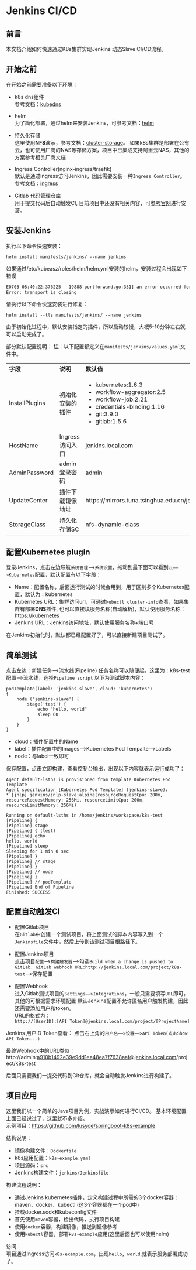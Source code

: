 # Jenkins CI/CD

## 前言
本文档介绍如何快速通过K8s集群实现Jenkins 动态Slave CI/CD流程。

## 开始之前
在开始之前需要准备以下环境：
- k8s dns组件  
参考文档：[kubedns](kubedns.md)
- helm  
为了简化部署，通过helm来安装Jenkins，可参考文档：[helm](helm.md)
- 持久化存储  
这里使用**NFS**演示，参考文档：[cluster-storage](../setup/08-cluster-storage.md)。
如果k8s集群是部署在公有云，也可使用厂商的NAS等存储方案，项目中已集成支持阿里云NAS，其他的方案参考相关厂商文档

- Ingress Controller(nginx-ingress/traefik)  
默认是通过Ingress访问Jenkins，因此需要安装一种`Ingress Controller`。参考文档：[ingress](ingress.md)
- Gitlab 代码管理仓库  
用于提交代码后自动触发CI, 目前项目中还没有相关内容，可[参考官网](https://about.gitlab.com/installation/)进行安装。

## 安装Jenkins
执行以下命令快速安装：
```
helm install manifests/jenkins/ --name jenkins
```
如果通过/etc/kubeasz/roles/helm/helm.yml安装的helm，安装过程会出现如下错误

``` bash
E0703 08:40:22.376225   19888 portforward.go:331] an error occurred forwarding 41655 -> 44134: error forwarding port 44134 to pod 5098414beaaa07140a4ba3240690b1ce989ece01e5db33db65eec83bd64bdedf, uid : exit status 1: 2018/07/03 08:40:22 socat[19991] E write(5, 0x1aec120, 3424): Connection reset by peer
Error: transport is closing
```
请执行以下命令快速安装进行修复：
```
helm install --tls manifests/jenkins/ --name jenkins
```

由于初始化过程中，默认安装指定的插件，所以启动较慢，大概5-10分钟左右就可以启动完成了。  

部分默认配置说明：
**注**：以下配置都定义在`manifests/jenkins/values.yaml`文件中。
<table border="0">
    <tr>
        <td><b>字段</b></td>
        <td><b>说明</b></td>
        <td><b>默认值</b></td>
    </tr>
    <tr>
        <td>InstallPlugins</td>
        <td>初始化安装的插件</td>
        <td>
            <ul>
                <li>kubernetes:1.6.3</li>
                <li>workflow-aggregator:2.5</li>
                <li>workflow-job:2.21</li>
                <li>credentials-binding:1.16</li>
                <li>git:3.9.0</li>
                <li>gitlab:1.5.6</li>
            </ul>
        </td>
    </tr>
    <tr>
        <td>HostName</td>
        <td>Ingress访问入口</td>
        <td>jenkins.local.com</td>
    </tr>
    <tr>
        <td>AdminPassword</td>
        <td>admin登录密码</td>
        <td>admin</td>
    </tr>
    <tr>
        <td>UpdateCenter</td>
        <td>插件下载镜像地址</td>
        <td>https://mirrors.tuna.tsinghua.edu.cn/jenkins</td>
    </tr>
    <tr>
        <td>StorageClass</td>
        <td>持久化存储SC</td>
        <td>nfs-dynamic-class</td>
    </tr>
</table>


## 配置Kubernetes plugin
登录Jenkins，点击左边导航`系统管理`——>`系统设置`，拖动到最下面可以看到`云——>Kubernetes`配置，默认配置有以下字段：  

- Name：配置名称，后面运行测试的时候会用到，用于区别多个Kubernetes配置，默认为：kubernetes
- Kubernetes URL：集群访问url，可通过`kubectl cluster-info`查看，如果集群有部署**DNS**插件, 也可以直接填服务名称(自动解析)，默认使用服务名称：https://kubernetes
- Jenkins URL：Jenkins访问地址，默认使用服务名称+端口号

在Jenkins初始化时，默认都已经配置好了，可以直接新建项目测试了。

## 简单测试
点击左边：新建任务——>流水线(Pipeline)
任务名称可以随便起，这里为：k8s-test
配置——>流水线，选择`Pipeline script`
以下为测试脚本内容：
```
podTemplate(label: 'jenkins-slave', cloud: 'kubernetes')
{
    node ('jenkins-slave') {
        stage('test') {
            echo "hello, world"
            sleep 60
        }
    }
}
```

- cloud：插件配置中的Name
- label：插件配置中的Images——>Kubernetes Pod Tempalte——>Labels
- node：与label一致即可

保存配置，点击立即构建，查看控制台输出，出现以下内容就表示运行成功了：
```
Agent default-lsths is provisioned from template Kubernetes Pod Template
Agent specification [Kubernetes Pod Template] (jenkins-slave): 
* [jnlp] jenkins/jnlp-slave:alpine(resourceRequestCpu: 200m, resourceRequestMemory: 256Mi, resourceLimitCpu: 200m, resourceLimitMemory: 256Mi)

Running on default-lsths in /home/jenkins/workspace/k8s-test
[Pipeline] {
[Pipeline] stage
[Pipeline] { (test)
[Pipeline] echo
hello, world
[Pipeline] sleep
Sleeping for 1 min 0 sec
[Pipeline] }
[Pipeline] // stage
[Pipeline] }
[Pipeline] // node
[Pipeline] }
[Pipeline] // podTemplate
[Pipeline] End of Pipeline
Finished: SUCCESS
```


## 配置自动触发CI

- 配置Gitlab项目  
在`Gitlab`中创建一个测试项目，将上面测试的脚本内容写入到一个`Jenkinsfile`文件中，然后上传到该测试项目根路径下。

- 配置Jenkins项目  
点击项目`配置`——>`构建触发器`——>勾选`Build when a change is pushed to GitLab. GitLab webhook URL:http://jenkins.local.com/project/k8s-test`——>保存配置

- 配置Webhook  
进入Gitlab测试项目的`Settings——>Integrations`，一般只需要填写`URL`即可，其他的可根据需求环境配置
默认Jenkins配置不允许匿名用户触发构建，因此还需要添加用户和token。  
URL的格式为：  
`http://[UserID]:[API Token]@jenkins.local.com/project/[ProjectName]`

Jenkins 用户ID Token查看：
点击右上角的`用户名——>设置——>API Token(点击Show API Token...)`

最终Webhook中的URL类似：
http://admin:a910b1492e39e9dd1ea48ea7f7638aaf@jenkins.local.com/project/k8s-test

后面只需要我们一提交代码到Git仓库，就会自动触发Jenkins进行构建了。

## 项目应用
这里我们以一个简单的Java项目为例，实战演示如何进行CI/CD。
基本环境配置上面已经说过了，这里就不多介绍。  
示例项目：https://github.com/lusyoe/springboot-k8s-example

结构说明：
- 镜像构建文件：`Dockerfile`
- k8s应用配置：`k8s-example.yaml`
- 项目源码：`src`
- Jenkins构建文件：`jenkins/Jenkinsfile`

构建流程说明：
- 通过Jenkins kubernetes插件，定义构建过程中所需的3个docker容器：maven、docker、kubectl (这3个容器都在一个pod中)
- 挂载docker.sock和kubeconfig文件
- 首先使用`maven`容器，检出代码，执行项目构建
- 使用`docker`容器，构建镜像，推送到镜像参考
- 使用`kubectl`容器，部署`k8s-example`应用(这里后面也可以使用helm)

访问：  
项目通过Ingress访问`k8s-example.com`，出现`hello, world`,就表示服务部署成功了。
